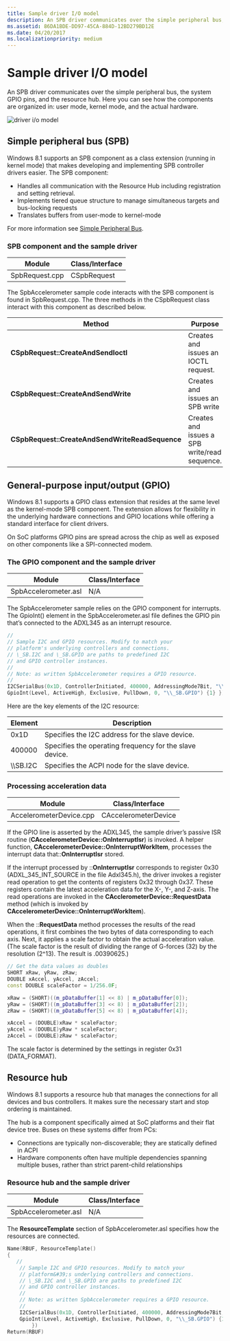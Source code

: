 ```yaml
---
title: Sample driver I/O model
description: An SPB driver communicates over the simple peripheral bus, the system GPIO pins, and the resource hub. Here you can see how the components are organized in user mode, kernel mode, and the actual hardware.
ms.assetid: 86DA1BDE-DD97-45CA-884D-12BD279BD12E
ms.date: 04/20/2017
ms.localizationpriority: medium
---
```


# Sample driver I/O model


An SPB driver communicates over the simple peripheral bus, the system GPIO pins, and the resource hub. Here you can see how the components are organized in: user mode, kernel mode, and the actual hardware.

![driver i/o model](images/io.png)

## Simple peripheral bus (SPB)


Windows 8.1 supports an SPB component as a class extension (running in kernel mode) that makes developing and implementing SPB controller drivers easier. The SPB component:

-   Handles all communication with the Resource Hub including registration and setting retrieval.
-   Implements tiered queue structure to manage simultaneous targets and bus-locking requests
-   Translates buffers from user-mode to kernel-mode

For more information see [Simple Peripheral Bus](https://docs.microsoft.com/windows-hardware/design/component-guidelines/simple-peripheral-bus--spb-).

### SPB component and the sample driver

| Module         | Class/Interface |
|----------------|-----------------|
| SpbRequest.cpp | CSpbRequest     |

 

The SpbAccelerometer sample code interacts with the SPB component is found in SpbRequest.cpp. The three methods in the CSpbRequest class interact with this component as described below.

| Method                                          | Purpose                                       |
|-------------------------------------------------|-----------------------------------------------|
| **CSpbRequest::CreateAndSendIoctl**             | Creates and issues an IOCTL request.          |
| **CSpbRequest::CreateAndSendWrite**             | Creates and issues an SPB write               |
| **CSpbRequest::CreateAndSendWriteReadSequence** | Creates and issues a SPB write/read sequence. |

 

## General-purpose input/output (GPIO)

Windows 8.1 supports a GPIO class extension that resides at the same level as the kernel-mode SPB component. The extension allows for flexibility in the underlying hardware connections and GPIO locations while offering a standard interface for client drivers.

On SoC platforms GPIO pins are spread across the chip as well as exposed on other components like a SPI-connected modem.

### The GPIO component and the sample driver

| Module               | Class/Interface |
|----------------------|-----------------|
| SpbAccelerometer.asl | N/A             |

 

The SpbAccelerometer sample relies on the GPIO component for interrupts. The GpioInt() element in the SpbAccelerometer.asl file defines the GPIO pin that’s connected to the ADXL345 as an interrupt resource.

```cpp
//
// Sample I2C and GPIO resources. Modify to match your
// platform's underlying controllers and connections.
// \_SB.I2C and \_SB.GPIO are paths to predefined I2C
// and GPIO controller instances.
//
// Note: as written SpbAccelerometer requires a GPIO resource.
//
I2CSerialBus(0x1D, ControllerInitiated, 400000, AddressingMode7Bit, "\\_SB.I2C", , )
GpioInt(Level, ActiveHigh, Exclusive, PullDown, 0, "\\_SB.GPIO") {1} })
```

Here are the key elements of the I2C resource:

| Element    | Description                                             |
|------------|---------------------------------------------------------|
| 0x1D       | Specifies the I2C address for the slave device.         |
| 400000     | Specifies the operating frequency for the slave device. |
| \\\\SB.I2C | Specifies the ACPI node for the slave device.           |

 

### Processing acceleration data

| Module                  | Class/Interface      |
|-------------------------|----------------------|
| AccelerometerDevice.cpp | CAccelerometerDevice |

 

If the GPIO line is asserted by the ADXL345, the sample driver’s passive ISR routine (**CAccelerometerDevice::OnInterruptIsr**) is invoked. A helper function, **CAccelerometerDevice::OnInterruptWorkItem**, processes the interrupt data that::**OnInterruptIsr** stored.

If the interrupt processed by ::**OnInterruptIsr** corresponds to register 0x30 (ADXL\_345\_INT\_SOURCE in the file Adxl345.h), the driver invokes a register read operation to get the contents of registers 0x32 through 0x37. These registers contain the latest acceleration data for the X-, Y-, and Z-axis. The read operations are invoked in the **CAcclerometerDevice::RequestData** method (which is invoked by **CAccelerometerDevice::OnInterruptWorkItem**).

When the ::**RequestData** method processes the results of the read operations, it first combines the two bytes of data corresponding to each axis. Next, it applies a scale factor to obtain the actual acceleration value. (The scale factor is the result of dividing the range of G-forces (32) by the resolution (2^13). The result is .00390625.)

```cpp
// Get the data values as doubles
SHORT xRaw, yRaw, zRaw;
DOUBLE xAccel, yAccel, zAccel;
const DOUBLE scaleFactor = 1/256.0F;

xRaw = (SHORT)((m_pDataBuffer[1] << 8) | m_pDataBuffer[0]);
yRaw = (SHORT)((m_pDataBuffer[3] << 8) | m_pDataBuffer[2]);
zRaw = (SHORT)((m_pDataBuffer[5] << 8) | m_pDataBuffer[4]);

xAccel = (DOUBLE)xRaw * scaleFactor;
yAccel = (DOUBLE)yRaw * scaleFactor;
zAccel = (DOUBLE)zRaw * scaleFactor;
```

The scale factor is determined by the settings in register 0x31 (DATA\_FORMAT).

## Resource hub

Windows 8.1 supports a resource hub that manages the connections for all devices and bus controllers. It makes sure the necessary start and stop ordering is maintained.

The hub is a component specifically aimed at SoC platforms and their flat device tree. Buses on these systems differ from PCs:

-   Connections are typically non-discoverable; they are statically defined in ACPI
-   Hardware components often have multiple dependencies spanning multiple buses, rather than strict parent-child relationships

### Resource hub and the sample driver

| Module               | Class/Interface |
|----------------------|-----------------|
| SpbAccelerometer.asl | N/A             |

 

The **ResourceTemplate** section of SpbAccelerometer.asl specifies how the resources are connected.

```cpp
Name(RBUF, ResourceTemplate()
{
   //
    // Sample I2C and GPIO resources. Modify to match your
    // platform&#39;s underlying controllers and connections.
    // \_SB.I2C and \_SB.GPIO are paths to predefined I2C
    // and GPIO controller instances.
    //
    // Note: as written SpbAccelerometer requires a GPIO resource.
    //
    I2CSerialBus(0x1D, ControllerInitiated, 400000, AddressingMode7Bit, "\\_SB.I2C", , )
    GpioInt(Level, ActiveHigh, Exclusive, PullDown, 0, "\\_SB.GPIO") {1}
        })
Return(RBUF)
```

 

 




